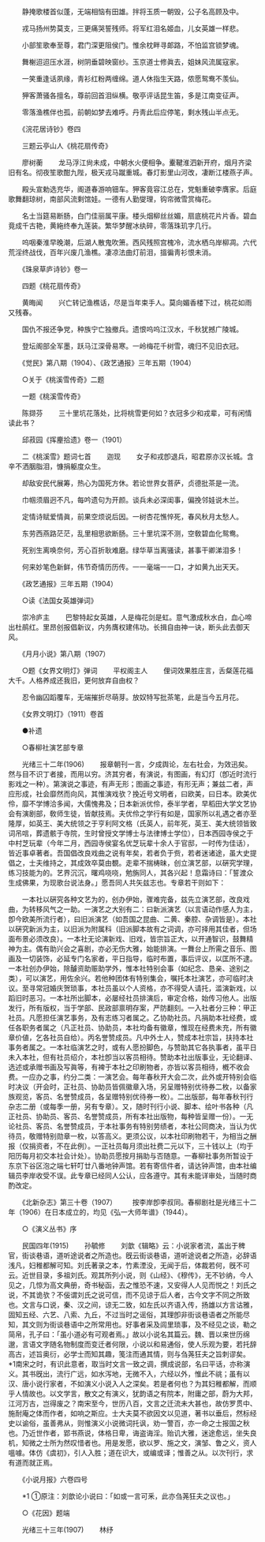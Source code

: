 <!-- { "loadSidebar": true } -->
　　静掩歌楼首似蓬，无端相恼有田雄。拌将玉质一朝毁，公子名高顾及中。 

　　戎马扬州势莫支，三更痛哭誓残师。将军红泪名姬血，儿女英雄一样悲。 

　　小部笙歌奉至尊，君门深更阻侯门。惟余枕畔寻郞路，不怕监宫锁梦魂。 

　　舞榭迢迢压水涯，树阴垂碧映窗纱。玉京道士修眞去，姐妹风流属寇家。 

　　一笑重逢话夙缘，靑衫红粉两缠绵。道人休指生天路，侬愿鸳鸯不羡仙。 

　　狎客萧骚各擅名，尊前回首泪纵横。敬亭评话昆生笛，多是江南变征声。 

　　零落渔樵伴也孤，前朝如梦去难呼。丹靑此后应停笔，剩水残山半点无。 

　　《浣花居诗钞》卷四 

　　三题云亭山人《桃花扇传奇》 

　　廖树蘅 
　　龙马浮江尙未成，中朝水火便相争。櫜鞬淮泗新开府，烟月齐梁旧有名。彻夜笙歌酣九陛，极天戎马蹴重城。春灯影里山河改，凄断江楼燕子声。 

　　殿头宣勅选充华，阁道春游响钿车。狎客竟容江总在，党魁重破李膺家。后庭歌舞翻琼树，南部风流剩馆娃。一德有人勤燮理，钩帘微雪赏梅花。 

　　名士当筵易断肠，白门佳丽属平康。楼头烟柳丝丝媚，扇底桃花片片香。碧血竟成千古艳，黄絁终奉九莲装。繁华梦醒冰纨碎，零落珠玑字几行。 

　　呜咽秦淮早晚潮，后湖人散鬼吹箫。西风残照宫槐冷，流水栖乌岸柳凋。六代荒淫终战伐，百年兴废几渔樵。凄凉法曲灯前泪，搵徧靑衫恨未消。 

　　《珠泉草庐诗钞》卷一 

　　四题《桃花扇传奇》 

　　黄晦闻 
　　兴亡转记渔樵话，尽是当年束手人。莫向媚香楼下过，桃花如雨又残春。 

　　国仇不报还争党，种族宁亡独撤兵。遗恨呜呜江汉水，千秋犹撼广陵城。 

　　登坛阁部全军墨，跃马江深骨易寒。一岭梅花千树雪，魂归不见旧衣冠。 

　　《觉民》第八期（1904）、《政艺通报》三年五期（1904） 

　　○关于《桃溪雪传奇》二题 

　　一题《桃溪雪传奇》 

　　陈撷芬 
　　三十里坑花落处，比将桃雪更何如？衣冠多少和戎辈，可有闲情读此书？ 

　　邱菽园《挥麈拾遗》卷一（1901） 

　　二《桃溪雪》题词七首 
　　迦现 
　　女子和戎卽退兵，昭君原亦汉长城。含辛不洒胭脂泪，慷捐躯度众生。 

　　却敌安民代展筹，热心为国死方休。若论世界女菩萨，贞德批茶是一流。 

　　巾帼须眉迥不凡，每吟遗句为开颜。谈兵未必深闺事，偏挽邻娃说木兰。 

　　定情诗赋爱情眞，前果空烦说后因。一树杏花憔悴死，春风秋月太愁人。 

　　东劳西燕路茫茫，乱里相思欲断肠。三十里坑深不测，空敎碧血化鸳鸯。 

　　死别生离唤奈何，芳心百折耿难磨。绿华草当离骚读，甚事干卿涕泪多！ 

　　何来妙笔色新鲜，伟节奇情历历传。一一毫端一一口，才如黄九出天天。 

　　《政艺通报》三年五期（1904） 

　　○读《法国女英雄弹词》 

　　崇冷庐主 
　　巴黎特起女英雄，人是梅花剑是虹。意气激成秋水白，血心啼出杜鹃红。里昂创报倡新议，内务膺权建伟功。长揖自由神一诀，断头此去御天风。 

　　《月月小说》第八期（1907） 

　　○题《女界文明灯》弹词 
　　平权阁主人 
　　俚词效果胜庄言，舌粲莲花福大千。人格养成还我旧，更何放弃自由权？ 

　　忍令幽囚蹈覆车，无端摧折尽萌芽。放奴特写批茶笔，此是当今五月花。 

　　《女界文明灯》（1911）卷首 

　　●补遗 

　　○春柳社演艺部专章 

　　光绪三十二年(1906) 
　　报章朝刊一言，夕成舆论，左右社会，为效迅矣。然与目不识丁者接，而用以穷。济其穷者，有演说，有图画，有幻灯（卽近时流行影戏之一种）。第演说之事迹，有声无形；图画之事迹，有形无声；兼兹二者，声应形成，社会靡然而向风，其惟演戏欤？挽近号文明者，曰欧美，曰日本。欧美优伶，靡不学博洽多闻，大儒愧弗及；日本新派优伶，泰半学者，早稻田大学文艺协会有演剧部，敎师生徒，皆献技焉。夫优伶之学行有如是，国家所以礼遇之者亦至隆厚，如英王、美大统领之于亨利阿文格（氏英人，前年死，英王、美大统领皆致词吊唁，葬遗骸于寺院，生时曾授文学博士与法律博士学位），日本西园寺侯之于中村芝玩辈（今年二月，西园寺侯宴名优芝玩辈十余人于官邸，一时传为佳话），皆近事卓著者。吾国倡改良戏曲之说有年矣，若者负于赀，若者迷诸途，虽大史提倡之，士夫维持之，其成效卒莫由覩。走辈不揣梼昧，创立演艺部，以硏究学理，练习技能为的。艺界沉沉，曙鸡哓哓，勉旃同人，其各兴起！息霜诗曰：「誓渡众生成佛果，为现歌台说法身。」愿吾同人共矢兹志也。专章若干则如下： 

　　一本社以硏究各种文艺为的，创办伊始，骤难完备，兹先立演艺部，改良戏曲，为转移风气之一助。一演艺之大别有二：曰新派演艺（以言语动作感人为主，卽今欧美所流行者），曰旧派演艺（如吾国之昆曲、二黄、秦腔、杂调皆是）。本社以硏究新派为主，以旧派为附属科（旧派脚本故有之词调，亦可择用其佳者，但场面布景必须改良）。一本社无论演新戏、旧戏，皆宗旨正大，以开通智识，鼓舞精神为主。偶有助兴会之喜剧，亦必无伤大雅，始能排演。一舞台上所需之音乐、图画及一切装饰，必延专门名家者，平日指导，临时布置，事后评议，以匡所不逮。一本社创办伊始，除醵资助赈助学外，惟本社特别会事（如纪念、恳亲、途别之类），可以演艺，用佐余兴。若他种团体有特别集会，嘱托本社演艺，亦可临时决议。至寻常冠婚庆贺琐事，本社员虽以个人资格，亦不得受人请托，滥演新戏，以蹈旧时恶习。一本社所出脚本，必屡经社员排演后，审定合格，始传习他人。出版发行，所有版权，当于学部、民政部禀明存案，严防翻刻。一入社者分三种：甲正社员。凡愿担任演艺事务，及有志练习者属之。乙协助社员。凡捐助本社经费，或任各职务者属之（凡正社员、协助员，本社均备有徽章，惟现在经费未充，所有徽章价値，乞各社员自给）。丙名誉赞成员。凡中外士人，赞成本社宗旨，扶持本社事务者属之。一本社临演艺之时，或有人愿扮脚色，与赞助其它各执事者，虽平日未入本社，但有社员绍介，本社卽当以客员相待。赞助本社出版事业，无论翻译、选述或承赠书画及写眞等，有裨于本社之印刷物者，亦皆以客员相待，槪不收会费。一应办之事，约分二类：一演艺会。每年春秋开大会二次，此外或开特别会临时决议（开会时，正社员、协助员皆佩徽章入场，另呈赠特别优待券二枚，以备家族观览，客员、名誉赞成员，各呈赠特别优待券一枚）。二出版部，每年春秋刊行杂志二册（或每季一册，另有专章）。又，随时刊行小说、脚本、绘叶书各种（凡正社员、协助员、客员、名誉赞成员，所有本社出版物，每种皆呈赠一份）。一无论社员、客员、名誉赞成员，于本社事务有特别劳绩者，本社公同商决，当认为优待员，敬赠特别勋章一枚，以答高义。更须公议，以本社印刷物若干，为相当之酬报（仅捐资者，不在此例）。一正社员每月须出社费二元以下，三十钱以上（均于阳历每月初交本社会计处）。协助员愿按月捐助与否随意。一春柳社事务所暂设于东京下谷区泡之端七轩叮廿八番地钟声馆。若有寄信件者，请达钟声馆，由本社编辑员李岸收受不误。此专章已经同人公认，应各遵守。其有未能详审处，当随时商酌改定。 

　　《北新杂志》第三十卷（1907） 
　　按李岸卽李叔同。春柳剧社是光绪三十二年（1906）在日本成立的，均见《弘一大师年谱》（1944）。 

　　○《演义丛书》序 

　　民国四年(1915) 
　　孙毓修 
　　刘歆《辑略》云：小说家者流，盖出于稗官，街谈巷语，道听途说者之所造也。旣云街谈巷语，道听途说者之所造，必辞语浅凡，妇稚都解可知。刘氏著录之本，竹素湮没，无闻于后，体裁若何，旣不可云。近世目录，多祖刘氏。观其所列小说，则《山经》、《穆传》，无不钞纳，今人见之，几惊为高文典册，奇书秘函，去之惟恐不速，又安得人人见而悦之！刘氏之说，不其诡欤？不佞谓刘氏之说可信，而不见谅于后人者，古今文字不同之所致也。文言与口说，秦、汉之间，谅无二致，如左氏以齐语入传，扬雄以方言诂雅，固知五经、六艺、八索、九丘，不过当时之谣俗，其理卽非街谈巷语者之所能尽知，其文则为街谈巷语中之所常用也。好事者采及闾里琐事，及不经见之谈，勒之简帛，孔子曰：「虽小道必有可观者焉。」故以小说名其篇云。魏、晋以来世历绵邈，言语文字随名物制度而变迁者何限，小说以和易通俗，使人乐观为要，若托辞高古，述旨奥衍，必学士而知其趣，笺注而通其情，则与刍荛狂夫之旨刺谬矣。*1南宋之时，有识此意者，取当时文言一致之调，撰成说部，名曰平话，亦称演义。其书旣出，流行广远，如水泻地，无微不入，六经以外，惟此不祧；虽有以汉、唐小说行家者，不如演义小说入人之深矣。若是者何也？为其妇稚都解，而顺乎人情故也。以文学言，散文之有演义，犹韵语之有院本，附庸之部，蔚为大邦，江河万古，岂得废之？南宋至今，世历八百，文言之迁流未大甚也，故仿罗贯中、施耐庵之体而作者，如响之斯应。士大夫莫不欲因文以见道，著书以垂后，然标经史以谕俗，虽善弗从，则惟演义小说微词托讽，劝一警百，亦一命之士报国之秋也。乃近世作者，郢书燕说，体格日卑，诲盗诲淫。贻讥大雅，迷途愈远，坐失良机，知微之士所为然叹惜者也。用是发愿，欲以罗、施之文，演邹、鲁之义，资人嗢噱。体仿《虞初》，引人入胜；道在识大，或编或译；惟善之从。以次刊行，求有道而就正焉。 

　　《小说月报》六卷四号 

　　*1 ①原注：刘歆论小说曰：「如或一言可釆，此亦刍荛狂夫之议也。」 

　　○《花因》题端 

　　光绪三十三年(1907) 
　　林纾 

